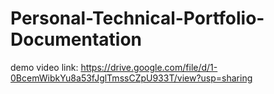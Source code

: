 # Personal-Technical-Portfolio-Documentation
demo video link: https://drive.google.com/file/d/1-0BcemWibkYu8a53fJglTmssCZpU933T/view?usp=sharing
